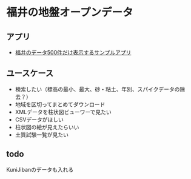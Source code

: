 # 福井の地盤オープンデータ

## アプリ

- [福井のデータ500件だけ表示するサンプルアプリ](https://geofukui.github.io/opendata/)

## ユースケース

- 検索したい（標高の最小、最大、砂・粘土、年別、スパイクデータの除去？）
- 地域を区切ってまとめてダウンロード
- XMLデータを柱状図ビューワーで見たい
- CSVデータがほしい
- 柱状図の絵が見えたらいい
- 土質試験一覧が見たい

## todo

KuniJibanのデータも入れる
